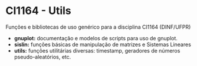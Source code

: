 # CI1164 - Utils

Funções e bibliotecas de uso genérico para a disciplina CI1164 (DINF/UFPR)

* **gnuplot:** documentação e modelos de scripts para uso de gnuplot.
* **sislin:** funções básicas de manipulação de matrizes e Sistemas Lineares
* **utils:** funções utilitárias diversas: timestamp, geradores de
         números pseudo-aleatórios, etc.

